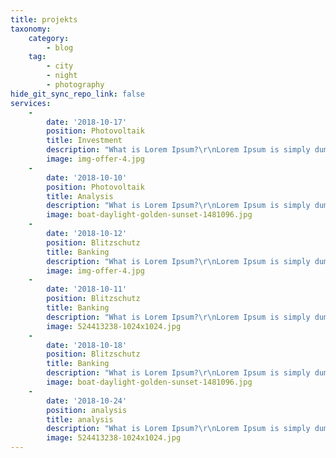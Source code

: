 ```yaml
---
title: projekts
taxonomy:
    category:
        - blog
    tag:
        - city
        - night
        - photography
hide_git_sync_repo_link: false
services:
    -
        date: '2018-10-17'
        position: Photovoltaik
        title: Investment
        description: "What is Lorem Ipsum?\r\nLorem Ipsum is simply dummy text of the printing and typesetting industry. Lorem Ipsum has been the industry's standard"
        image: img-offer-4.jpg
    -
        date: '2018-10-10'
        position: Photovoltaik
        title: Analysis
        description: "What is Lorem Ipsum?\r\nLorem Ipsum is simply dummy text of the printing and typesetting industry. Lorem Ipsum has been the industry's standard"
        image: boat-daylight-golden-sunset-1481096.jpg
    -
        date: '2018-10-12'
        position: Blitzschutz
        title: Banking
        description: "What is Lorem Ipsum?\r\nLorem Ipsum is simply dummy text of the printing and typesetting industry. Lorem Ipsum has been the industry's standard"
        image: img-offer-4.jpg
    -
        date: '2018-10-11'
        position: Blitzschutz
        title: Banking
        description: "What is Lorem Ipsum?\r\nLorem Ipsum is simply dummy text of the printing and typesetting industry. Lorem Ipsum has been the industry's standard"
        image: 524413238-1024x1024.jpg
    -
        date: '2018-10-18'
        position: Blitzschutz
        title: Banking
        description: "What is Lorem Ipsum?\r\nLorem Ipsum is simply dummy text of the printing and typesetting industry. Lorem Ipsum has been the industry's standard dummy"
        image: boat-daylight-golden-sunset-1481096.jpg
    -
        date: '2018-10-24'
        position: analysis
        title: analysis
        description: "What is Lorem Ipsum?\r\nLorem Ipsum is simply dummy text of the printing and typesetting industry. Lorem Ipsum has been the industry's standard dummy"
        image: 524413238-1024x1024.jpg
---
```


